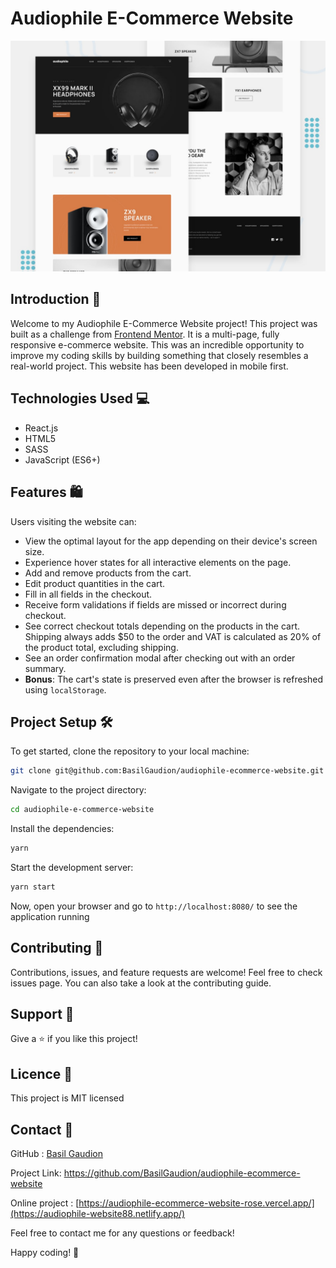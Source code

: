 # Audiophile E-Commerce Website

![Design preview for the Audiophile e-commerce website](./preview.jpg)

## Introduction 🎉

Welcome to my Audiophile E-Commerce Website project! This project was built as a challenge from [Frontend Mentor](https://www.frontendmentor.io). It is a multi-page, fully responsive e-commerce website. This was an incredible opportunity to improve my coding skills by building something that closely resembles a real-world project. This website has been developed in mobile first.

## Technologies Used 💻

- React.js
- HTML5
- SASS
- JavaScript (ES6+)

## Features 🛍

Users visiting the website can:
- View the optimal layout for the app depending on their device's screen size.
- Experience hover states for all interactive elements on the page.
- Add and remove products from the cart.
- Edit product quantities in the cart.
- Fill in all fields in the checkout.
- Receive form validations if fields are missed or incorrect during checkout.
- See correct checkout totals depending on the products in the cart. Shipping always adds $50 to the order and VAT is calculated as 20% of the product total, excluding shipping.
- See an order confirmation modal after checking out with an order summary.
- **Bonus**: The cart's state is preserved even after the browser is refreshed using `localStorage`.

## Project Setup 🛠

To get started, clone the repository to your local machine:

```sh
git clone git@github.com:BasilGaudion/audiophile-ecommerce-website.git
```

Navigate to the project directory:

```sh
cd audiophile-e-commerce-website
```

Install the dependencies:

```sh
yarn
```

Start the development server:

```sh
yarn start
```

Now, open your browser and go to `http://localhost:8080/` to see the application running

## Contributing 🤝

Contributions, issues, and feature requests are welcome! Feel free to check issues page. You can also take a look at the contributing guide.

## Support 🙌

Give a ⭐️ if you like this project!

## Licence 📝

This project is MIT licensed

## Contact 💌

GitHub : [Basil Gaudion](https://github.com/BasilGaudion)

Project Link: https://github.com/BasilGaudion/audiophile-ecommerce-website

Online project : [https://audiophile-ecommerce-website-rose.vercel.app/](https://audiophile-website88.netlify.app/)

Feel free to contact me for any questions or feedback!

Happy coding! 🚀
